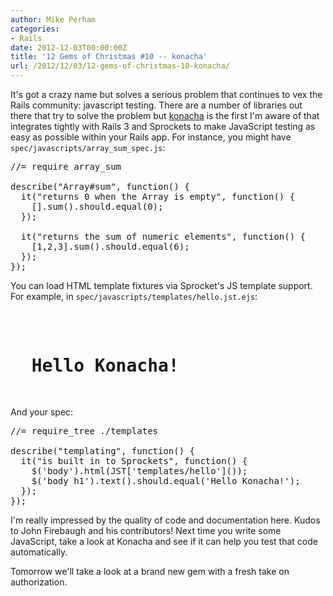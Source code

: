 ```yaml
---
author: Mike Perham
categories:
- Rails
date: 2012-12-03T00:00:00Z
title: '12 Gems of Christmas #10 -- konacha'
url: /2012/12/03/12-gems-of-christmas-10-konacha/
---
```


It's got a crazy name but solves a serious problem that continues to vex the Rails community: javascript testing. There are a number of libraries out there that try to solve the problem but [konacha][1] is the first I'm aware of that integrates tightly with Rails 3 and Sprockets to make JavaScript testing as easy as possible within your Rails app. For instance, you might have `spec/javascripts/array_sum_spec.js`:

<pre lang="javascript">//= require array_sum

describe("Array#sum", function() {
  it("returns 0 when the Array is empty", function() {
    [].sum().should.equal(0);
  });

  it("returns the sum of numeric elements", function() {
    [1,2,3].sum().should.equal(6);
  });
});
</pre>

You can load HTML template fixtures via Sprocket's JS template support. For example, in `spec/javascripts/templates/hello.jst.ejs`:

<pre lang="html"><h1>
  Hello Konacha!
</h1>
</pre>

And your spec:

<pre lang="javascript">//= require_tree ./templates

describe("templating", function() {
  it("is built in to Sprockets", function() {
    $('body').html(JST['templates/hello']());
    $('body h1').text().should.equal('Hello Konacha!');
  });
});
</pre>

I'm really impressed by the quality of code and documentation here. Kudos to John Firebaugh and his contributors! Next time you write some JavaScript, take a look at Konacha and see if it can help you test that code automatically.

Tomorrow we'll take a look at a brand new gem with a fresh take on authorization.

 [1]: https://github.com/jfirebaugh/konacha
